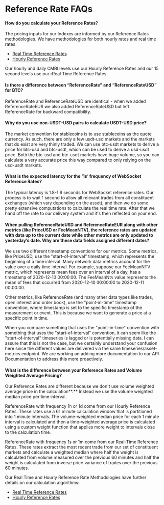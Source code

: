 # Reference Rate FAQs

#### **How do you calculate your Reference Rates?**

The pricing inputs for our Indexes are informed by our Reference Rates methodologies.  We have methodologies for both hourly rates and real time rates.&#x20;

* [Real Time Reference Rates  ](https://coinmetrics.io/wp-content/uploads/2021/04/rtrr-methodology.pdf)
* [Hourly Reference Rates  ](https://coinmetrics.io/wp-content/uploads/2021/04/reference-rates-methodology.pdf)

Our hourly and daily CMBI levels use our Hourly Reference Rates and our 15 second levels use our rReal Time Reference Rates.  &#x20;

#### **Is there a difference between “ReferenceRate” and “ReferenceRateUSD” for BTC?**

ReferenceRate and ReferenceRateUSD are identical - when we added ReferenceRateEUR we also added ReferenceRateUSD but left ReferenceRate for backward compatibility.

#### **Why do you use non-USDT-USD pairs to calculate USDT-USD price?**

The market convention for stablecoins is to use stablecoins as the quote currency. As such, there are only a few usdt-usd markets and the markets that do exist are very thinly traded.  We can use btc-usdt markets to derive a price for btc-usd and btc-usdt, which can be used to derive a usd-usdt price. Both the btc-usd and btc-usdt markets have huge volume, so you can calculate a very accurate price this way compared to only relying on the usd-usdt markets.

#### **What is the expected latency for the ‘1s’ frequency of WebSocket Reference Rates?**

The typical latency is 1.8-1.9 seconds for WebSocket reference rates. Our process is to wait 1 second to allow all relevant trades from all constituent exchanges (which vary depending on the asset), and then we do some pretty extensive computations to calculate the real time rate. After that we hand off the rate to our delivery system and it's then reflected on your end. &#x20;

#### **When pulling ReferenceRateUSD and ReferenceRateEUR along with other metrics (like PriceUSD or FeeMeanNTV), the reference rates are updated with data up to the current date while other metrics are only updated to yesterday’s date. Why are these data fields assigned different dates?**

We use two different timestamp conventions for our metrics. Some metrics, like PriceUSD, use the "start-of-interval" timestamp, which represents the beginning of a time interval. Many network data metrics account for the value over a daily time interval. For example, suppose our FeeMeanNTV metric, which represents mean fees over an interval of a day, has a timestamp of 2020-12-10 00:00:00. The FeeMeanNtv value represents the mean of fees that occurred from 2020-12-10 00:00:00 to 2020-12-11 00:00:00.&#x20;

Other metrics, like ReferenceRate (and many other data types like trades, open interest and order book), use the "point-in-time" timestamp convention, where timestamp is set to the specific timestamp of the measurement or event. This is because we want to generate a price at a specific point in time.&#x20;

When you compare something that uses the "point-in-time" convention with something that uses the "start-of-interval" convention, it can seem like the "start-of-interval" timeseries is lagged or is potentially missing data. I can assure that this is not the case, but we certainly understand your confusion here since the different values are delivered via the same timeseries/asset-metrics endpoint. We are working on adding more documentation to our API Documentation to address this more proactively.&#x20;

#### **What is the difference between your Reference Rates and Volume Weighted Average Pricing?**&#x20;

Our Reference Rates are different because we don't use volume weighted average price in the calculation**.**  Instead we use the volume weighted median price per time interval.

ReferenceRate with frequency 1h or 1d come from our Hourly Reference Rates. These rates use a 61 minute calculation window that is partitioned into 1 minute intervals. The volume-weighted median price for each 1 minute interval is calculated and then a time-weighted average price is calculated using a custom weight function that applies more weight to intervals close to the calculation time.

ReferenceRate with frequency 1s or 1m come from our Real-Time Reference Rates. These rates extract the most recent trade from our set of constituent markets and calculate a weighted median where half the weight is calculated from volume measured over the previous 60 minutes and half the weight is calculated from inverse price variance of trades over the previous 60 minutes.

Our Real Time and Hourly Reference Rate Methodologies have further details on our calculation algorithms: &#x20;

* [Real Time Reference Rates  ](https://coinmetrics.io/wp-content/uploads/2021/04/rtrr-methodology.pdf)
* [Hourly Reference Rates  ](https://coinmetrics.io/wp-content/uploads/2021/04/reference-rates-methodology.pdf)
